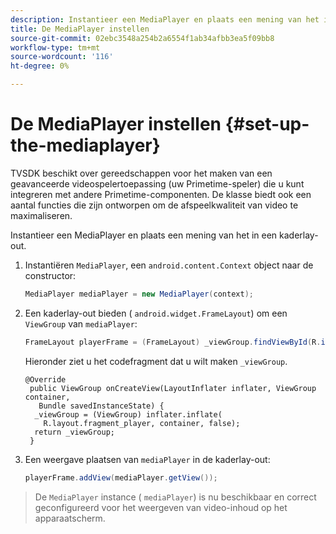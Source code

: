 ```yaml
---
description: Instantieer een MediaPlayer en plaats een mening van het in een kaderlay-out.
title: De MediaPlayer instellen
source-git-commit: 02ebc3548a254b2a6554f1ab34afbb3ea5f09bb8
workflow-type: tm+mt
source-wordcount: '116'
ht-degree: 0%

---
```


# De MediaPlayer instellen {#set-up-the-mediaplayer}

TVSDK beschikt over gereedschappen voor het maken van een geavanceerde videospelertoepassing (uw Primetime-speler) die u kunt integreren met andere Primetime-componenten. De klasse biedt ook een aantal functies die zijn ontworpen om de afspeelkwaliteit van video te maximaliseren.

Instantieer een MediaPlayer en plaats een mening van het in een kaderlay-out.

1. Instantiëren `MediaPlayer`, een `android.content.Context` object naar de constructor:

   ```java
   MediaPlayer mediaPlayer = new MediaPlayer(context);
   ```

1. Een kaderlay-out bieden ( `android.widget.FrameLayout`) om een `ViewGroup` van `mediaPlayer`:

   ```java
   FrameLayout playerFrame = (FrameLayout) _viewGroup.findViewById(R.id.playerFrame);
   ```

   Hieronder ziet u het codefragment dat u wilt maken `_viewGroup`.

   ```
   @Override 
    public ViewGroup onCreateView(LayoutInflater inflater, ViewGroup container, 
      Bundle savedInstanceState) { 
     _viewGroup = (ViewGroup) inflater.inflate( 
       R.layout.fragment_player, container, false); 
     return _viewGroup; 
    }
   ```

1. Een weergave plaatsen van `mediaPlayer` in de kaderlay-out:

   ```java
   playerFrame.addView(mediaPlayer.getView());
   ```

>De `MediaPlayer` instance ( `mediaPlayer`) is nu beschikbaar en correct geconfigureerd voor het weergeven van video-inhoud op het apparaatscherm.
